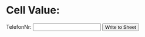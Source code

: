 <html>
<head>
  <title>Fetch Google Sheet Cell Value</title>
</head>
<body>
  <script src="assets/js/scipt.js"></script>
  <h1>Cell Value:</h1>
  <div id="Är Sultanen medlem?"></div>
  <label for="inputValue">TelefonNr:</label>
  <input type="text" id="inputValue">
  <button onclick="writeToSheet()">Write to Sheet</button>

  <script src="assets/js/scipt.js"></script>
</body>
</html>